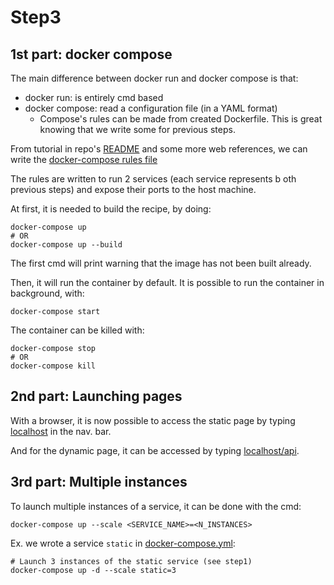 
# Step3

## 1st part: docker compose

The main difference between docker run and docker compose is that:

- docker run: is entirely cmd based 
- docker compose: read a configuration file (in a YAML format)
    - Compose's rules can be made from created Dockerfile. This is great knowing that we write some for previous steps.

From tutorial in repo's [README](../../README.md) and some more web references, we can write the [docker-compose rules file](docker-compose.yml)

The rules are written to run 2 services (each service represents b
oth previous steps) and expose their ports to the host machine.

At first, it is needed to build the recipe, by doing:

```docker
docker-compose up
# OR
docker-compose up --build
```

The first cmd will print warning that the image has not been built already.

Then, it will run the container by default. It is possible to run
the container in background, with:

```docker
docker-compose start
```

The container can be killed with:

```docker
docker-compose stop
# OR
docker-compose kill 
```

## 2nd part: Launching pages

With a browser, it is now possible to access the static page by typing [localhost](http://localhost) in the nav. bar.

And for the dynamic page, it can be accessed by typing [localhost/api](http://localhost/api).

## 3rd part: Multiple instances

To launch multiple instances of a service, it can be done with the cmd:

```docker
docker-compose up --scale <SERVICE_NAME>=<N_INSTANCES>
```

Ex. we wrote a service ```static``` in [docker-compose.yml](docker-compose.yml):

```docker
# Launch 3 instances of the static service (see step1)
docker-compose up -d --scale static=3
```


